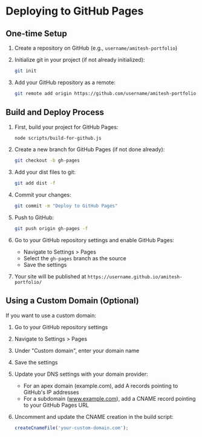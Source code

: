 # Deploying to GitHub Pages

## One-time Setup

1. Create a repository on GitHub (e.g., `username/amitesh-portfolio`)
2. Initialize git in your project (if not already initialized):
   ```bash
   git init
   ```

3. Add your GitHub repository as a remote:
   ```bash
   git remote add origin https://github.com/username/amitesh-portfolio.git
   ```

## Build and Deploy Process

1. First, build your project for GitHub Pages:
   ```bash
   node scripts/build-for-github.js
   ```

2. Create a new branch for GitHub Pages (if not done already):
   ```bash
   git checkout -b gh-pages
   ```

3. Add your dist files to git:
   ```bash
   git add dist -f
   ```

4. Commit your changes:
   ```bash
   git commit -m "Deploy to GitHub Pages"
   ```

5. Push to GitHub:
   ```bash
   git push origin gh-pages -f
   ```

6. Go to your GitHub repository settings and enable GitHub Pages:
   - Navigate to Settings > Pages
   - Select the `gh-pages` branch as the source
   - Save the settings

7. Your site will be published at `https://username.github.io/amitesh-portfolio/`

## Using a Custom Domain (Optional)

If you want to use a custom domain:

1. Go to your GitHub repository settings
2. Navigate to Settings > Pages
3. Under "Custom domain", enter your domain name
4. Save the settings
5. Update your DNS settings with your domain provider:
   - For an apex domain (example.com), add A records pointing to GitHub's IP addresses
   - For a subdomain (www.example.com), add a CNAME record pointing to your GitHub Pages URL

6. Uncomment and update the CNAME creation in the build script:
   ```javascript
   createCnameFile('your-custom-domain.com');
   ```